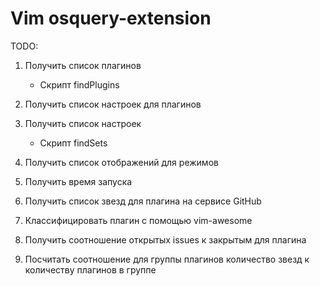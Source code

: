 # Vim osquery-extension
TODO:
1. Получить список плагинов
	- Скрипт findPlugins
2. Получить список настроек для плагинов
3. Получить список настроек
	- Скрипт findSets
4. Получить список отображений для режимов
5. Получить время запуска

6. Получить список звезд для плагина на сервисе GitHub
7. Классифицировать плагин с помощью vim-awesome
8. Получить соотношение открытых issues к закрытым для плагина
9. Посчитать соотношение для группы плагинов количество звезд к количеству плагинов в группе
